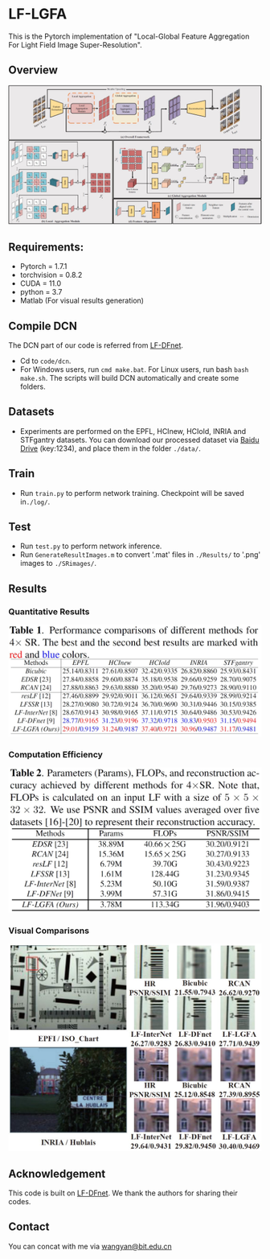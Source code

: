 # LF-LGFA

This is the Pytorch implementation of "Local-Global Feature Aggregation For Light Field Image Super-Resolution". 


## Overview
![img](./pic/Network.jpg)


## Requirements:

- Pytorch = 1.7.1
- torchvision = 0.8.2
- CUDA = 11.0
- python = 3.7
- Matlab (For visual results generation)

## Compile DCN

The DCN part of our code is referred from [LF-DFnet](https://github.com/ZhengyuLiang24/LF-DFnet). 

- Cd to `code/dcn`.
- For Windows users, run `cmd make.bat`. For Linux users, run bash `bash make.sh`. The scripts will build DCN automatically and create some folders. 

## Datasets

- Experiments are performed on the EPFL, HCInew, HCIold, INRIA and STFgantry datasets. You can download our processed dataset via [Baidu Drive](https://pan.baidu.com/s/1okWHXUEbrAt7F3-689P_XA) (key:1234), and place them in the folder `./data/`. 

## Train

- Run `train.py` to perform network training. Checkpoint will be saved in`./log/`.

## Test

- Run `test.py` to perform network inference. 
- Run `GenerateResultImages.m` to convert '.mat' files in `./Results/` to '.png' images to `./SRimages/`.

## Results

### Quantitative Results

![img](./pic/Quantitative_Results.jpg)

### Computation Efficiency

![img](./pic/Efficiency.jpg)

### Visual Comparisons

![img](./pic/Visual_Comparisons.jpg)

## Acknowledgement

This code is built on [LF-DFnet](https://github.com/ZhengyuLiang24/LF-DFnet). We thank the authors for sharing their codes.

## Contact

You can concat with me via wangyan@bit.edu.cn

